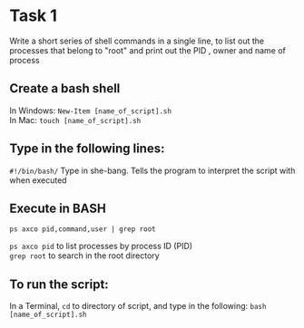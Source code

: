#   Task 1
Write a short series of shell commands in a single line, to list out the processes that belong to "root" and print out the PID , owner and name of process

##  Create a bash shell
In Windows: `New-Item [name_of_script].sh` <br />
In Mac: `touch [name_of_script].sh`

##  Type in the following lines:
`#!/bin/bash/`
Type in she-bang. Tells the program to interpret the script with when executed

## Execute in BASH
`ps axco pid,command,user | grep root`

`ps axco pid`   to list processes by process ID (PID) <br />
`grep root`     to search in the root directory

##  To run the script:
In a Terminal, `cd` to directory of script, and type in the following:
`bash [name_of_script].sh`

